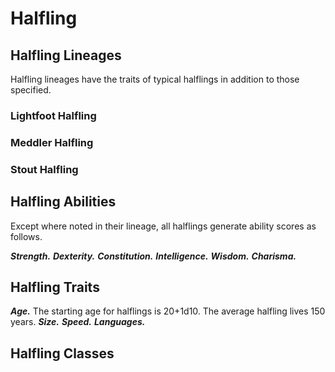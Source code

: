 # Halfling

<!--WIP-->

## Halfling Lineages

Halfling lineages have the traits of typical halflings in addition to those specified.

### Lightfoot Halfling

<!--WIP-->

### Meddler Halfling

<!--WIP-->

### Stout Halfling

<!--WIP-->

## Halfling Abilities

Except where noted in their lineage, all halflings generate ability scores as follows.

***Strength.*** <!--WIP-->
***Dexterity.*** <!--WIP-->
***Constitution.*** <!--WIP-->
***Intelligence.*** <!--WIP-->
***Wisdom.*** <!--WIP-->
***Charisma.*** <!--WIP-->

## Halfling Traits

***Age.*** The starting age for halflings is 20+1d10. The average halfling lives 150 years.
***Size.*** <!--WIP-->
***Speed.*** <!--WIP-->
***Languages.*** <!--WIP-->

## Halfling Classes

<!--WIP-->